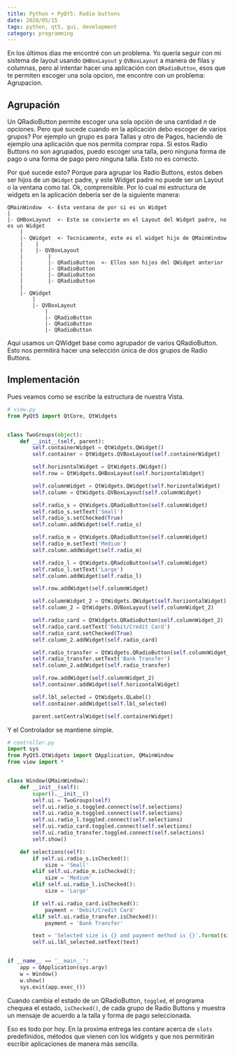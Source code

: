 ```yaml
---
title: Python + PyQt5: Radio buttons
date: 2020/05/15
tags: python, qt5, gui, development
category: programming
---
```

En los últimos dias me encontré con un problema. Yo quería seguir con mi sistema de layout usando ```QHBoxLayout``` y ```QVBoxLayout``` a manera de filas y columnas, pero al intentar hacer una aplicación con ```QRadioButton```, esos que te permiten escoger una sola opcion, me encontre con un problema: Agrupacion.

## Agrupación

Un QRadioButton permite escoger una sola opción de una cantidad _n_ de opciones. Pero qué sucede cuando en la aplicación debo escoger de varios grupos? Por ejemplo un grupo es para Tallas y otro de Pagos, haciendo de ejemplo una aplicación que nos permita comprar ropa. Si estos Radio Buttons no son agrupados, puedo escoger una talla, pero ninguna forma de pago o una forma de pago pero ninguna talla. Esto no es correcto.

Por qué sucede esto? Porque para agrupar los Radio Buttons, estos deben ser hijos de un ```QWidget``` padre, y este Widget padre no puede ser un Layout o la ventana como tal. Ok, comprensible. Por lo cual mi estructura de widgets en la aplicación debería ser de la siguiente manera:

```
QMainWindow  <- Esta ventana de por si es un Widget
|
|- QHBoxLayout  <- Este se convierte en el Layout del Widget padre, no es un Widget
    |
    |- QWidget  <- Tecnicamente, este es el widget hijo de QMainWindow
    |    |
    |    |- QVBoxLayout
    |        |
    |        |- QRadioButton  <- Ellos son hijos del QWidget anterior
    |        |- QRadioButton
    |        |- QRadioButton
    |        |- QRadioButton
    |
    |- QWidget
        |
        |- QVBoxLayout
            |
            |- QRadioButton
            |- QRadioButton
            |- QRadioButton
```

Aquí usamos un QWidget base como agrupador de varios QRadioButton. Esto nos permitirá hacer una selección única de dos grupos de Radio Buttons.

## Implementación

Pues veamos como se escribe la estructura de nuestra Vista.

```python
# view.py
from PyQt5 import QtCore, QtWidgets


class TwoGroups(object):
    def __init__(self, parent):
        self.containerWidget = QtWidgets.QWidget()
        self.container = QtWidgets.QVBoxLayout(self.containerWidget)

        self.horizontalWidget = QtWidgets.QWidget()
        self.row = QtWidgets.QHBoxLayout(self.horizontalWidget)

        self.columnWidget = QtWidgets.QWidget(self.horizontalWidget)
        self.column = QtWidgets.QVBoxLayout(self.columnWidget)

        self.radio_s = QtWidgets.QRadioButton(self.columnWidget)
        self.radio_s.setText('Small')
        self.radio_s.setChecked(True)
        self.column.addWidget(self.radio_s)

        self.radio_m = QtWidgets.QRadioButton(self.columnWidget)
        self.radio_m.setText('Medium')
        self.column.addWidget(self.radio_m)

        self.radio_l = QtWidgets.QRadioButton(self.columnWidget)
        self.radio_l.setText('Large')
        self.column.addWidget(self.radio_l)

        self.row.addWidget(self.columnWidget)

        self.columnWidget_2 = QtWidgets.QWidget(self.horizontalWidget)
        self.column_2 = QtWidgets.QVBoxLayout(self.columnWidget_2)

        self.radio_card = QtWidgets.QRadioButton(self.columnWidget_2)
        self.radio_card.setText('Debit/Credit Card')
        self.radio_card.setChecked(True)
        self.column_2.addWidget(self.radio_card)

        self.radio_transfer = QtWidgets.QRadioButton(self.columnWidget_2)
        self.radio_transfer.setText('Bank Transfer')
        self.column_2.addWidget(self.radio_transfer)

        self.row.addWidget(self.columnWidget_2)
        self.container.addWidget(self.horizontalWidget)

        self.lbl_selected = QtWidgets.QLabel()
        self.container.addWidget(self.lbl_selected)

        parent.setCentralWidget(self.containerWidget)
```

Y el Controlador se mantiene simple.

```python
# controller.py 
import sys
from PyQt5.QtWidgets import QApplication, QMainWindow
from view import *


class Window(QMainWindow):
    def __init__(self):
        super().__init__()
        self.ui = TwoGroups(self)
        self.ui.radio_s.toggled.connect(self.selections)
        self.ui.radio_m.toggled.connect(self.selections)
        self.ui.radio_l.toggled.connect(self.selections)
        self.ui.radio_card.toggled.connect(self.selections)
        self.ui.radio_transfer.toggled.connect(self.selections)
        self.show()

    def selections(self):
        if self.ui.radio_s.isChecked():
            size = 'Small'
        elif self.ui.radio_m.isChecked():
            size = 'Medium'
        elif self.ui.radio_l.isChecked():
            size = 'Large'

        if self.ui.radio_card.isChecked():
            payment = 'Debit/Credit Card'
        elif self.ui.radio_transfer.isChecked():
            payment = 'Bank Transfer'

        text = 'Selected size is {} and payment method is {}'.format(size, payment)
        self.ui.lbl_selected.setText(text)


if __name__ == '__main__':
    app = QApplication(sys.argv)
    w = Window()
    w.show()
    sys.exit(app.exec_())
```

Cuando cambia el estado de un QRadioButton, ```toggled```, el programa chequea el estado, ```isChecked()```, de cada grupo de Radio Buttons y muestra un mensaje de acuerdo a la talla y forma de pago seleccionada.

Eso es todo por hoy. En la proxima entrega les contare acerca de ```slots``` predefinidos, métodos que vienen con los widgets y que nos permitirán escribir aplicaciones de manera más sencilla.
